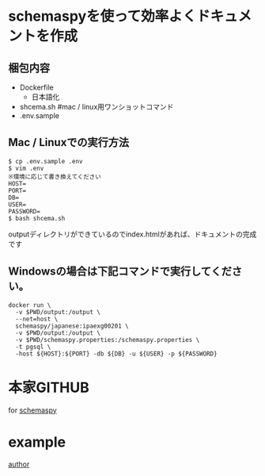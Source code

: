 # schemaspyを使って効率よくドキュメントを作成

## 梱包内容

- Dockerfile
  - 日本語化
- shcema.sh #mac / linux用ワンショットコマンド
- .env.sample

## Mac / Linuxでの実行方法

```:shell
$ cp .env.sample .env
$ vim .env
※環境に応じて書き換えてください
HOST=
PORT=
DB=
USER=
PASSWORD=
$ bash shcema.sh
```

outputディレクトリができているのでindex.htmlがあれば、ドキュメントの完成です


## Windowsの場合は下記コマンドで実行してください。

```:shell
docker run \
  -v $PWD/output:/output \
  --net=host \
  schemaspy/japanese:ipaexg00201 \
  -v $PWD/output:/output \
  -v $PWD/schemaspy.properties:/schemaspy.properties \
  -t pgsql \
  -host ${HOST}:${PORT} -db ${DB} -u ${USER} -p ${PASSWORD} 
```



# 本家GITHUB

for [schemaspy](https://github.com/schemaspy/schemaspy)


# example
[author](https://blog.foodit.co.jp/)
